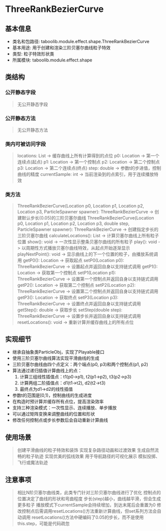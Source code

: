# ThreeRankBezierCurve

## 基本信息
- 类名和包路径: taboolib.module.effect.shape.ThreeRankBezierCurve
- 基本用途: 用于创建和渲染三阶贝塞尔曲线粒子特效
- 类型: 粒子特效形状类
- 所属模块: taboolib.module.effect.shape

## 类结构

### 公开静态字段
> 无公开静态字段

### 公开静态方法
> 无公开静态方法

### 类内可被访问字段
> locations: List<Location> -> 缓存曲线上所有计算得到的点位
> p0: Location -> 第一个连续点(起点)
> p1: Location -> 第一个控制点
> p2: Location -> 第二个控制点
> p3: Location -> 第二个连续点(终点)
> step: double -> 参数t的步进值，控制曲线的精度
> currentSample: int -> 当前渲染到的点索引，用于连续播放特效

### 类方法
> ThreeRankBezierCurve(Location p0, Location p1, Location p2, Location p3, ParticleSpawner spawner): ThreeRankBezierCurve -> 创建默认步长(0.05)的三阶贝塞尔曲线
> ThreeRankBezierCurve(Location p0, Location p1, Location p2, Location p3, double step, ParticleSpawner spawner): ThreeRankBezierCurve -> 创建指定步长的三阶贝塞尔曲线
> calculateLocations(): List<Location> -> 计算贝塞尔曲线上所有粒子位置
> show(): void -> 一次性显示整条贝塞尔曲线的所有粒子
> play(): void -> 以周期性方式播放贝塞尔曲线特效，从起点开始逐渐显示
> playNextPoint(): void -> 显示曲线上的下一个位置的粒子，由播放系统调用
> getP0(): Location -> 获取起点
> setP0(Location p0): ThreeRankBezierCurve -> 设置起点并返回自身以支持链式调用
> getP1(): Location -> 获取第一个控制点
> setP1(Location p1): ThreeRankBezierCurve -> 设置第一个控制点并返回自身以支持链式调用
> getP2(): Location -> 获取第二个控制点
> setP2(Location p2): ThreeRankBezierCurve -> 设置第二个控制点并返回自身以支持链式调用
> getP3(): Location -> 获取终点
> setP3(Location p3): ThreeRankBezierCurve -> 设置终点并返回自身以支持链式调用
> getStep(): double -> 获取步长
> setStep(double step): ThreeRankBezierCurve -> 设置步长并返回自身以支持链式调用
> resetLocations(): void -> 重新计算并缓存曲线上的所有点位

## 实现细节
- 继承自抽象类ParticleObj，实现了Playable接口
- 使用三阶贝塞尔曲线算法实现平滑曲线的生成
- 三阶贝塞尔曲线由四个点定义：两个端点(p0, p3)和两个控制点(p1, p2)
- 算法通过递归插值计算曲线上的点：
  1. 计算三组线性插值点：t1(p0→p1), t2(p1→p2), t3(p2→p3)
  2. 计算两组二阶插值点：d1(t1→t2), d2(t2→t3)
  3. 最终点为d1→d2的线性插值
- 参数t的范围是[0,1)，控制曲线的生成进度
- 在构造时预计算并缓存所有点位，提高渲染效率
- 支持三种渲染模式：一次性显示、连续播放、单步播放
- 可以通过矩阵变换来调整曲线的位置和形状
- 修改任何控制点或步长参数后会自动重新计算曲线

## 使用场景
> 创建平滑曲线的粒子特效和装饰
> 实现复杂路径动画和过渡效果
> 生成自然流畅的粒子轨迹
> 实现优美的弧线效果
> 用于导航路径的可视化展示
> 模拟投掷、飞行或魔法轨迹

## 注意事项
> 相比N阶贝塞尔曲线类，此类专门针对三阶贝塞尔曲线进行了优化
> 控制点的位置决定了曲线的形状和弯曲程度
> 步长(step)越小，曲线越平滑，但会生成更多粒子
> 播放模式下currentSample会持续增加，到达末尾后会重置为0
> 修改控制点后需调用resetLocations()方法重新计算曲线，但set系列方法会自动调用
> resetLocations()方法中硬编码了0.05的步长，而不是使用this.step，可能是代码疏忽
